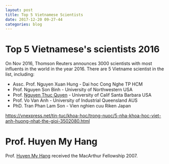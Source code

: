 ```yaml
---
layout: post
title: Top 5 Vietnamese Scientists
date: 2017-12-20 09-27-44
categories: blog
---
```


# Top 5 Vietnamese's scientists 2016

On Nov 2016, Thomson Reuters announces 3000 scientists with most influents in the world in the year 2016. There are 5 Vietname scientist in the list, including:

- Assc. Prof. Nguyen Xuan Hung - Dai hoc Cong Nghe TP HCM
- Prof. Nguyen Son Binh - University of Northwestern USA
- Prof. [Nguyen Thuc Quyen] - University of Calif Santa Barbara USA
- Prof. Vo Van Anh - University of Industrial Queensland AUS
- PhD. Tran Phan Lam Son - Vien nghien cuu Riken Japan

https://vnexpress.net/tin-tuc/khoa-hoc/trong-nuoc/5-nha-khoa-hoc-viet-anh-huong-nhat-the-gioi-3502080.html

# Prof. Huyen My Hang

Prof. [Huyen My Hang] received the MacArthur Fellowship 2007.


[Nguyen Thuc Quyen]: https://vi.wikipedia.org/wiki/Nguy%E1%BB%85n_Th%E1%BB%A5c_Quy%C3%AAn
[Huyen My Hang]: https://vnexpress.net/tin-tuc/khoa-hoc/trong-nuoc/nhung-nha-khoa-hoc-nu-goc-viet-thanh-danh-tren-the-gioi-3551544-p7.html
